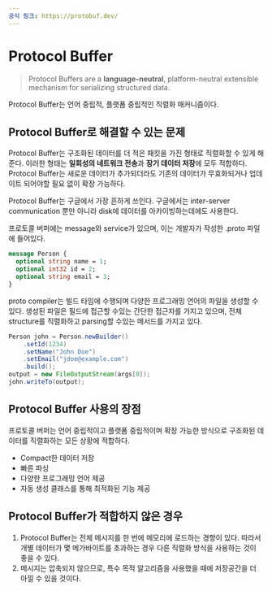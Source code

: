 ```yaml
---
공식 링크: https://protobuf.dev/
---
```

# Protocol Buffer
> Protocol Buffers are a **language-neutral**, platform-neutral extensible mechanism for serializing structured data.

Protocol Buffer는 언어 중립적, 플랫폼 중립적인 직렬화 매커니즘이다.

## Protocol Buffer로 해결할 수  있는 문제
Protocol Buffer는 구조화된 데이터를 더 적은 패킷을 가진 형태로 직렬화할 수 있게 해준다. 이러한 형태는 **일회성의 네트워크 전송**과 **장기 데이터 저장**에 모두 적합하다. Protocol Buffer는 새로운 데이터가 추가되더라도 기존의 데이터가 무효화되거나 업데이트 되어야할 필요 없이 확장 가능하다.

Protocol Buffer는 구글에서 가장 흔하게 쓰인다. 구글에서는 inter-server communication 뿐만 아니라 disk에 데이터를 아카이빙하는데에도 사용한다.

프로토콜 버퍼에는 message와 service가 있으며, 이는 개발자가 작성한 .proto 파일에 들어있다.

```proto
message Person {
  optional string name = 1;
  optional int32 id = 2;
  optional string email = 3;
}
```

proto compiler는 빌드 타임에 수행되며 다양한 프로그래밍 언어의 파일을 생성할 수 있다. 생성된 파일은 필드에 접근할 수있는 간단한 접근자를 가지고 있으며, 전체 structure를 직렬화하고 parsing할 수있는 메서드를 가지고 있다.

```java
Person john = Person.newBuilder()
    .setId(1234)
    .setName("John Doe")
    .setEmail("jdoe@example.com")
    .build();
output = new FileOutputStream(args[0]);
john.writeTo(output);
```

## Protocol Buffer 사용의 장점
프로토콜 버퍼는 언어 중립적이고 플랫폼 중립적이며 확장 가능한 방식으로 구조화된 데이터를 직렬화하는 모든 상황에 적합하다. 

* Compact한 데이터 저장
* 빠른 파싱
* 다양한 프로그래밍 언어 제공
* 자동 생성 클래스를 통해 최적화된 기능 제공

## Protocol Buffer가 적합하지 않은 경우

1. Protocol Buffer는 전체 메시지를 한 번에 메모리에 로드하는 경향이 있다. 따라서 개별 데이터가 몇 메가바이트를 초과하는 경우 다른 직렬화 방식을 사용하는 것이 좋을 수 있다.
2. 메시지는 압축되지 않으므로, 특수 목적 알고리즘을 사용했을 때에 저장공간을 더 아낄 수 있을 것이다.

